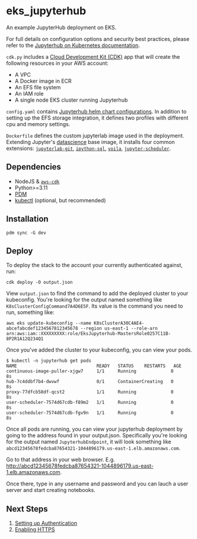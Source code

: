 # eks_jupyterhub

An example JupyterHub deployment on EKS.

For full details on configuration options and security best practices, please refer to the [Jupyterhub on Kubernetes 
documentation](https://z2jh.jupyter.org/en/stable/index.html).

`cdk.py` includes a [Cloud Development Kit (CDK)](https://docs.aws.amazon.com/cdk/v2/guide/home.html) app that will 
create the following resources in your AWS account:
* A VPC
* A Docker image in ECR
* An EFS file system
* An IAM role
* A single node EKS cluster running Jupyterhub

`config.yaml` contains [Jupyterhub helm chart configurations](https://z2jh.jupyter.org/en/latest/resources/reference.html).
In addition to setting up the EFS storage integration, it defines two profiles with different cpu and memory settings.

`Dockerfile` defines the custom jupyterlab image used in the deployment. Extending Jupyter's 
[datascience](https://hub.docker.com/r/jupyter/datascience-notebook) base image, it installs four common extensions: 
[`jupyterlab-git`](https://pypi.org/project/jupyterlab-git/), [`ipython-sql`](https://pypi.org/project/ipython-sql/), 
[`voila`](https://pypi.org/project/voila/), [`jupyter-scheduler`](https://pypi.org/project/jupyter-scheduler/).

## Dependencies

* NodeJS & [`aws-cdk`](https://www.npmjs.com/package/aws-cdk)
* Python>=3.11
* [PDM](https://pypi.org/project/pdm/)
* [kubectl](https://kubernetes.io/docs/tasks/tools/) (optional, but recommended)

## Installation

```
pdm sync -G dev
```

## Deploy

To deploy the stack to the account your currently authenticated against, run:

```
cdk deploy -O output.json
```

View `output.json` to find the command to add the deployed cluster to your kubeconfig. You're looking for the 
output named something like `K8sClusterConfigCommand7A4D6E5F`. Its value is the command you need to run, something like:

```
aws eks update-kubeconfig --name K8sClusterA30C4AE4-abcefabcdef1234567812345678 --region us-east-1 --role-arn arn:aws:iam::XXXXXXXXX:role/EksJupyterhub-MastersRole0257C11B-8P2R1A12Q234Q1
```

Once you've added the cluster to your kubeconfig, you can view your pods.
```
$ kubectl -n jupyterhub get pods
NAME                              READY   STATUS    RESTARTS   AGE
continuous-image-puller-xjgw7     1/1     Running             0          8s
hub-7c4ddbf7b4-dwvwf              0/1     ContainerCreating   0          8s
proxy-77dfcb58df-qcst2            1/1     Running             0          8s
user-scheduler-7574d67cdb-f89m2   1/1     Running             0          8s
user-scheduler-7574d67cdb-fgv9n   1/1     Running             0          8s
```

Once all pods are running, you can view your jupyterhub deployment by going to the address found in your output.json.
Specifically you're looking for the output named `JupyterhubEndpoint`, it will look something like
`abcd12345678fedcba87654321-1044896179.us-east-1.elb.amazonaws.com`.

Go to that address in your web browser.
E.g. http://abcd12345678fedcba87654321-1044896179.us-east-1.elb.amazonaws.com.

Once there, type in any username and password and you can lauch a user server and start creating notebooks.

## Next Steps

1. [Setting up Authentication](https://jupyterhub.readthedocs.io/en/stable/reference/authenticators.html)
2. [Enabling HTTPS](https://z2jh.jupyter.org/en/latest/administrator/security.html#https)
